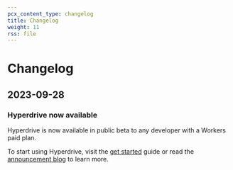 ```yaml
---
pcx_content_type: changelog
title: Changelog
weight: 11
rss: file
---
```


# Changelog
## 2023-09-28

### Hyperdrive now available

Hyperdrive is now available in public beta to any developer with a Workers paid plan.

To start using Hyperdrive, visit the [get started](/hyperdrive/get-started/) guide or read the [announcement blog](https://blog.cloudflare.com/hyperdrive-making-regional-databases-feel-distributed/) to learn more.
